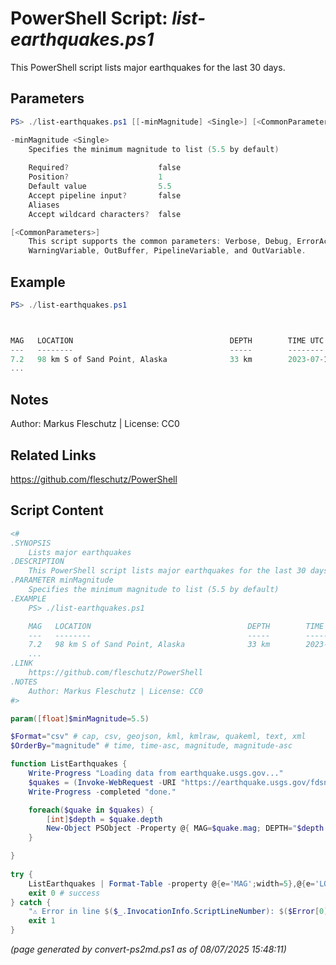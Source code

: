 PowerShell Script: *list-earthquakes.ps1*
===================================

This PowerShell script lists major earthquakes for the last 30 days.

Parameters
----------
```powershell
PS> ./list-earthquakes.ps1 [[-minMagnitude] <Single>] [<CommonParameters>]

-minMagnitude <Single>
    Specifies the minimum magnitude to list (5.5 by default)
    
    Required?                    false
    Position?                    1
    Default value                5.5
    Accept pipeline input?       false
    Aliases                      
    Accept wildcard characters?  false

[<CommonParameters>]
    This script supports the common parameters: Verbose, Debug, ErrorAction, ErrorVariable, WarningAction, 
    WarningVariable, OutBuffer, PipelineVariable, and OutVariable.
```

Example
-------
```powershell
PS> ./list-earthquakes.ps1



MAG   LOCATION                                   DEPTH        TIME UTC
---   --------                                   -----        --------
7.2   98 km S of Sand Point, Alaska              33 km        2023-07-16T06:48:22.606Z
...

```

Notes
-----
Author: Markus Fleschutz | License: CC0

Related Links
-------------
https://github.com/fleschutz/PowerShell

Script Content
--------------
```powershell
<#
.SYNOPSIS
	Lists major earthquakes
.DESCRIPTION
	This PowerShell script lists major earthquakes for the last 30 days.
.PARAMETER minMagnitude
	Specifies the minimum magnitude to list (5.5 by default)
.EXAMPLE
	PS> ./list-earthquakes.ps1

	MAG   LOCATION                                   DEPTH        TIME UTC
	---   --------                                   -----        --------
	7.2   98 km S of Sand Point, Alaska              33 km        2023-07-16T06:48:22.606Z
	...
.LINK
	https://github.com/fleschutz/PowerShell
.NOTES
	Author: Markus Fleschutz | License: CC0
#>

param([float]$minMagnitude=5.5)

$Format="csv" # cap, csv, geojson, kml, kmlraw, quakeml, text, xml
$OrderBy="magnitude" # time, time-asc, magnitude, magnitude-asc

function ListEarthquakes { 
	Write-Progress "Loading data from earthquake.usgs.gov..."
	$quakes = (Invoke-WebRequest -URI "https://earthquake.usgs.gov/fdsnws/event/1/query?format=$Format&minmagnitude=$minMagnitude&orderby=$OrderBy" -userAgent "curl" -useBasicParsing).Content | ConvertFrom-CSV
	Write-Progress -completed "done."

	foreach($quake in $quakes) {
		[int]$depth = $quake.depth
		New-Object PSObject -Property @{ MAG=$quake.mag; DEPTH="$depth km"; LOCATION=$quake.place; 'TIME UTC'=$quake.time }
	}

}
 
try {
	ListEarthquakes | Format-Table -property @{e='MAG';width=5},@{e='LOCATION';width=50},@{e='DEPTH';width=8},'TIME UTC' 
	exit 0 # success
} catch {
	"⚠️ Error in line $($_.InvocationInfo.ScriptLineNumber): $($Error[0])"
	exit 1
}
```

*(page generated by convert-ps2md.ps1 as of 08/07/2025 15:48:11)*
